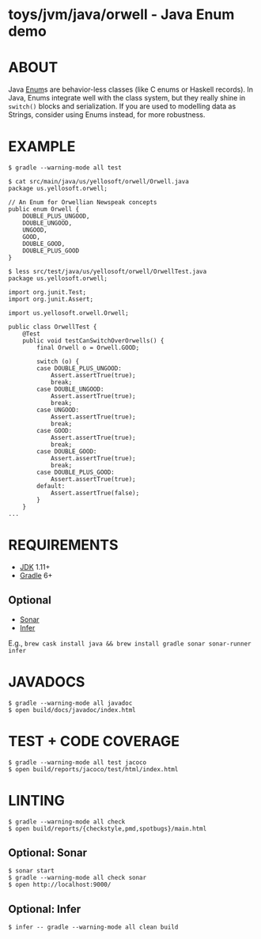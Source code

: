 # toys/jvm/java/orwell - Java Enum demo

# ABOUT

Java [Enum](http://docs.oracle.com/javase/7/docs/api/java/lang/Enum.html)s are behavior-less classes (like C enums or Haskell records). In Java, Enums integrate well with the class system, but they really shine in `switch()` blocks and serialization. If you are used to modelling data as Strings, consider using Enums instead, for more robustness.

# EXAMPLE

```console
$ gradle --warning-mode all test

$ cat src/main/java/us/yellosoft/orwell/Orwell.java
package us.yellosoft.orwell;

// An Enum for Orwellian Newspeak concepts
public enum Orwell {
    DOUBLE_PLUS_UNGOOD,
    DOUBLE_UNGOOD,
    UNGOOD,
    GOOD,
    DOUBLE_GOOD,
    DOUBLE_PLUS_GOOD
}

$ less src/test/java/us/yellosoft/orwell/OrwellTest.java
package us.yellosoft.orwell;

import org.junit.Test;
import org.junit.Assert;

import us.yellosoft.orwell.Orwell;

public class OrwellTest {
    @Test
    public void testCanSwitchOverOrwells() {
        final Orwell o = Orwell.GOOD;

        switch (o) {
        case DOUBLE_PLUS_UNGOOD:
            Assert.assertTrue(true);
            break;
        case DOUBLE_UNGOOD:
            Assert.assertTrue(true);
            break;
        case UNGOOD:
            Assert.assertTrue(true);
            break;
        case GOOD:
            Assert.assertTrue(true);
            break;
        case DOUBLE_GOOD:
            Assert.assertTrue(true);
            break;
        case DOUBLE_PLUS_GOOD:
            Assert.assertTrue(true);
        default:
            Assert.assertTrue(false);
        }
    }
...
```

# REQUIREMENTS

* [JDK](http://www.oracle.com/technetwork/java/javase/downloads/index.html) 1.11+
* [Gradle](http://gradle.org/) 6+

## Optional

* [Sonar](http://www.sonarqube.org/)
* [Infer](http://fbinfer.com/)

E.g., `brew cask install java && brew install gradle sonar sonar-runner infer`

# JAVADOCS

```console
$ gradle --warning-mode all javadoc
$ open build/docs/javadoc/index.html
```

# TEST + CODE COVERAGE

```console
$ gradle --warning-mode all test jacoco
$ open build/reports/jacoco/test/html/index.html
```

# LINTING

```console
$ gradle --warning-mode all check
$ open build/reports/{checkstyle,pmd,spotbugs}/main.html
```

## Optional: Sonar

```console
$ sonar start
$ gradle --warning-mode all check sonar
$ open http://localhost:9000/
```

## Optional: Infer

```console
$ infer -- gradle --warning-mode all clean build
```
